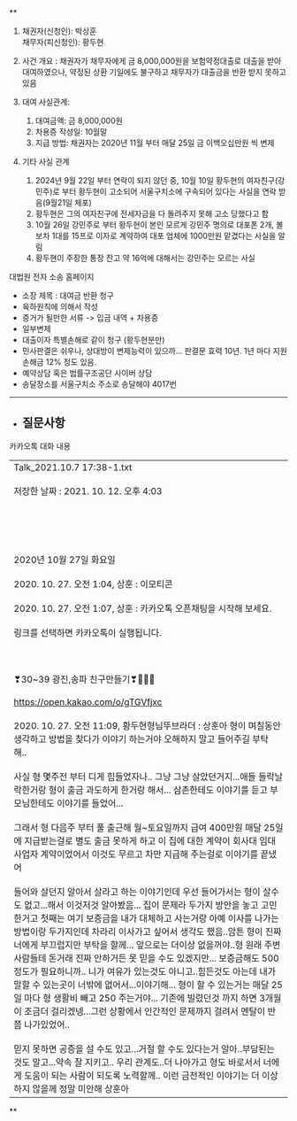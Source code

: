 **

1. 채권자(신청인): 박상훈  
    채무자(피신청인): 황두현

2. 사건 개요
	: 채권자가 채무자에게 금 8,000,000원을 보험약정대출로 대출을 받아 대여하였으나, 약정된 상환 기일에도 불구하고 채무자가 대출금을 반환 받지 못하고 있음
    
3. 대여 사실관계:
    1. 대여금액: 금 8,000,000원
    2. 차용증 작성일: 10월말
    3. 지급 방법: 채권자는 2020년 11월 부터 매달 25일 금 이백오십만원 씩 변제
    
4. 기타 사실 관계
    1. 2024년 9월 22일 부터 연락이 되지 않던 중, 10월 10일 황두현의 여자친구(강민주)로 부터 황두현이 고소되어 서울구치소에 구속되어 있다는 사실을 연락 받음(9월21일 체포)
    2. 황두현은 그의 여자친구에 전세자금을 다 돌려주지 못해 고소 당했다고 함
    3. 10월 26일 강민주로 부터 황두현이 본인 모르게 강민주 명의로 대포폰 2개, 볼보차 1대를 15프로 이자로 계약하여 대포 업체에 1000만원 맡겼다는 사실을 알림
    4. 황두현이 주장한 통장 잔고 약 16억에 대해서는 강민주는 모르는 사실
    

  대법원 전자 소송 홈페이지
  - 소장 제목 : 대여금 반환 청구
  - 육하원칙에 의해서 작성
  - 증거가 될만한 서류 -> 입금 내역 + 차용증
  - 일부변제 
  - 대출이자 특별손해로 같이 청구 (황두현분만)
  - 민사판결은 쉬우나, 상대방이 변제능력이 있으까... 판결문 효력 10년. 1년 마다 지원 손해금 12% 정도 있음. 
  - 예약상담 혹은 법률구조공단 사이버 상담
  - 송달장소를 서울구치소 주소로 송달해야 4017번 
  
  ---
  - 질문사항
	  - 
  
  카카오톡 대화 내용

  

|   |
|---|
|Talk_2021.10.7 17:38-1.txt<br><br>저장한 날짜 : 2021. 10. 12. 오후 4:03<br><br>  <br>  <br>  <br><br>2020년 10월 27일 화요일<br><br>2020. 10. 27. 오전 1:04, 상훈 : 이모티콘 <br><br>2020. 10. 27. 오전 1:07, 상훈 : 카카오톡 오픈채팅을 시작해 보세요.<br><br>링크를 선택하면 카카오톡이 실행됩니다.<br><br>  <br><br>❣30~39 광진,송파 친구만들기❣💏👭👫<br><br>https://open.kakao.com/o/gTGVfjxc<br><br>2020. 10. 27. 오전 11:09, 황두현형님뚜브라더 : 상훈아 형이 며칠동안 생각하고 방법을 찾다가 이야기 하는거야 오해하지 말고 들어주길 부탁해.. <br><br>사실 형 몇주전 부터 디게 힘들었자나.. 그냥 그냥 살았던거지...애들 들락날락한거랑 형이 출금 과도하게 한거랑 해서... 삼촌한테도 이야기를 듣고 부모님한테도 이야기를 들었어...<br><br>그래서 형 다음주 부터 풀 출근해 월~토요일까지 급여 400만원 매달 25일에 지급받는걸로 별도 출금 못하게 하고 이 집에 대한 계약이 회사대 임대사업자 계약이었어서 이것도 무르고 차만 지급해 주는걸로 이야기를 끝냈어 <br><br>들어와 살던지 알아서 살라고 하는 이야기인데 우선 들어가서는 형이 살수도 없고...해서 이것저것 알아봤음... 집이 문제라 두가지 방안을 놓고 고민한거고 첫째는 여기 보증금을 내가 대체하고 사는거랑 아예 이사를 나가는 방법이랑 두가지인데 차라리 이사가고 싶어서 생각도 했음..암튼 형이 진짜 너에게 부끄럽지만 부탁을 할께... 앞으로는 더이상 없을꺼야..형 원래 주변 사람들테 돈거래 진짜 안하거든 못 믿을 수도 있겠지만... 보증금해도 500정도가 필요하니까.. 니가 여유가 있는것도 아니고..힘든것도 아는데 내가 말할 수 있는곳이 너밖에 없어서...이야기해... 형이 할 수 있는거는 매달 25일 마다 형 생활비 빼고 250 주는거야... 기존에 빌렸던것 까지 하면 3개월이 조금더 걸리겠넹...그런 상황에서 인간적인 문제까지 걸려서 멘탈이 반쯤 나가있었어.. <br><br>믿지 못하면 공증을 설 수도 있고...거절 할 수도 있다는거 알아..부담된는 것도 알고...약속 잘 지키고.. 우리 관계도..더 나아가고 형도 바로서서 너에게 도움이 되는 사람이 되도록 노력할께.. 이런 금전적인 이야기는 더 이상하지 않을께 정말 미안해 상훈아|

  
**